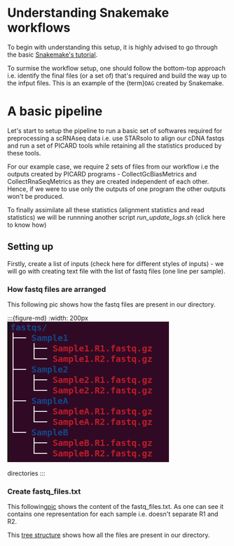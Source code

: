 # Understanding Snakemake workflows

To begin with understanding this setup, it is highly advised to go through the basic [Snakemake's tutorial](https://snakemake.readthedocs.io/en/stable/tutorial/tutorial.html).

To surmise the workflow setup, one should follow the bottom-top approach i.e. identify the final files (or a set of) that's required and build the way up to the infput files. This is an example of the {term}`DAG` created by Snakemake.

# A basic pipeline

Let's start to setup the pipeline to run a basic set of softwares required for preprocessing a scRNAseq data i.e. use STARsolo to align our cDNA fastqs and run a set of PICARD tools while retaining all the statistics produced by these tools.

For our example case, we require 2 sets of files from our workflow i.e the outputs created by PICARD programs - CollectGcBiasMetrics and CollectRnaSeqMetrics as they are created independent of each other. Hence, if we were to use only the outputs of one program the other outputs won't be produced.

To finally assimilate all these statistics (alignment statistics and read statistics) we will be runnning another script *run_update_logs.sh* (click here to know how)

## Setting up

Firstly, create a list of inputs (check here for different styles of inputs) - we will go with creating text file with the list of fastq files (one line per sample).

### How fastq files are arranged

This following pic shows how the fastq files are present in our directory.

:::{figure-md}
:width: 200px
![tree structure](../../images/file_structs/scRNAseq/with_one_wc/fastqs.png)


directories
:::

### Create fastq_files.txt
This following[pic](../../images/file_structs/scRNAseq/with_one_wc/fastq_files.png) shows the content of the fastq_files.txt.
As one can see it contains one representation for each sample i.e. doesn't separate R1 and R2.

This [tree structure](../../images/file_structs/scRNAseq/with_one_wc/overall.png) shows how all the files are present in our directory.